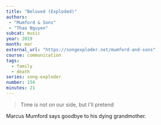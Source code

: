 ```yaml
---
title: "Beloved (Exploded)"
authors:
 - "Mumford & Sons"
 - "Thao Nguyen"
subcat: music
year: 2019
month: mar
external_url: "https://songexploder.net/mumford-and-sons"
course: communication
tags:
  - family
  - death
series: song-exploder
number: 154
minutes: 21
---
```


> Time is not on our side, but I'll pretend

Marcus Mumford says goodbye to his dying grandmother.
